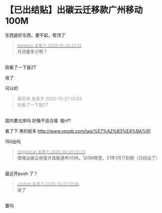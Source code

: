 # 【已出结贴】出碳云迁移款广州移动100M


东西是好东西，要不起，帮顶了

<div class="quote"><blockquote><font size="2"><a href="https://www.hostloc.com/forum.php?mod=redirect&amp;goto=findpost&amp;pid=9356774&amp;ptid=758782" target="_blank"><font color="#999999">lemeaco 发表于 2020-10-26 23:31</font></a></font><br />
月流量多少啊？</blockquote></div><br />
刚看了一下是2T<img id="aimg_MHAXd" onclick="zoom(this, this.src, 0, 0, 0)" class="zoom" src="https://cdn.jsdelivr.net/gh/hishis/forum-master/public/images/patch.gif" onmouseover="img_onmouseoverfunc(this)" onload="thumbImg(this)" border="0" alt="" />

收了

可以的 

<div class="quote"><blockquote><font color="#999999">黄药师 发表于 2020-10-27 01:03</font><br />
<font color="#999999">刚看了一下是2T</font></blockquote></div><br />
国内要北岸吗 好像不适合墙&nbsp;&nbsp;能nf?

看了下 黑的挺多 http://www.vpsqb.com/tag/%E7%A2%B3%E4%BA%91

150出吗 <img src="static/image/smiley/default/cry.gif" smilieid="4" border="0" alt="" />

<div class="quote"><blockquote><font size="2"><a href="https://www.hostloc.com/forum.php?mod=redirect&amp;goto=findpost&amp;pid=9356739&amp;ptid=758782" target="_blank"><font color="#999999">SlippinCat 发表于 2020-10-26 23:23</font></a></font><br />
借楼出碳云绝版许昌联通年付96，120M带宽，21年1月17到期（已经出了）</blockquote></div><br />
最近开push 了？

<div class="quote"><blockquote><font size="2"><a href="https://www.hostloc.com/forum.php?mod=redirect&amp;goto=findpost&amp;pid=9356991&amp;ptid=758782" target="_blank"><font color="#999999">Jestom 发表于 2020-10-27 01:05</font></a></font><br />
收了</blockquote></div><br />
要吗
